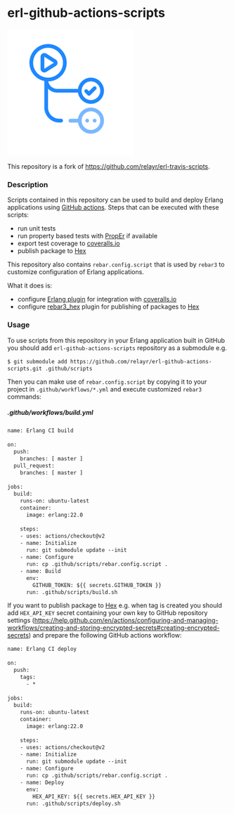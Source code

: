 # erl-github-actions-scripts

![GitHub actions](https://raw.githubusercontent.com/github/explore/2c7e603b797535e5ad8b4beb575ab3b7354666e1/topics/actions/actions.png)

This repository is a fork of https://github.com/relayr/erl-travis-scripts.

### Description
Scripts contained in this repository can be used to build and deploy Erlang applications using [GitHub actions](https://github.com/features/actions). Steps that can be executed with these scripts:
- run unit tests
- run property based tests with [PropEr](https://github.com/proper-testing/proper) if available
- export test coverage to [coveralls.io](https://coveralls.io)
- publish package to [Hex](https://hex.pm)

This repository also contains `rebar.config.script` that is used by `rebar3` to customize configuration of Erlang applications.

What it does is:
- configure [Erlang plugin](https://github.com/markusn/coveralls-erl) for integration with [coveralls.io](https://coveralls.io)
- configure [rebar3_hex](https://github.com/tsloughter/rebar3_hex) plugin for publishing of packages to [Hex](https://hex.pm)

### Usage

To use scripts from this repository in your Erlang application built in GitHub you should add `erl-github-actions-scripts` repository as a submodule e.g.
```
$ git submodule add https://github.com/relayr/erl-github-actions-scripts.git .github/scripts
```

Then you can make use of `rebar.config.script` by copying it to your project in `.github/workflows/*.yml` and execute customized `rebar3` commands:
##### .github/workflows/build.yml
```
name: Erlang CI build

on:
  push:
    branches: [ master ]
  pull_request:
    branches: [ master ]

jobs:
  build:
    runs-on: ubuntu-latest
    container:
      image: erlang:22.0

    steps:
    - uses: actions/checkout@v2
    - name: Initialize
      run: git submodule update --init
    - name: Configure
      run: cp .github/scripts/rebar.config.script .
    - name: Build
      env:
        GITHUB_TOKEN: ${{ secrets.GITHUB_TOKEN }}
      run: .github/scripts/build.sh
```

If you want to publish package to [Hex](https://hex.pm) e.g. when tag is created you should add `HEX_API_KEY` secret containing your own key to GitHub repository settings (https://help.github.com/en/actions/configuring-and-managing-workflows/creating-and-storing-encrypted-secrets#creating-encrypted-secrets) and prepare the following GitHub actions workflow:
```
name: Erlang CI deploy

on:
  push:
    tags:
      - *

jobs:
  build:
    runs-on: ubuntu-latest
    container:
      image: erlang:22.0

    steps:
    - uses: actions/checkout@v2
    - name: Initialize
      run: git submodule update --init
    - name: Configure
      run: cp .github/scripts/rebar.config.script .
    - name: Deploy
      env:
        HEX_API_KEY: ${{ secrets.HEX_API_KEY }}
      run: .github/scripts/deploy.sh
```
